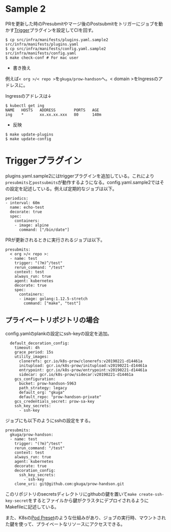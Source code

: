 # Sample 2

PRを更新した時のPresubmitやマージ後のPostsubmitをトリガーにジョブを動かす[Trigger](plugins/trigger.md)プラグインを設定してCIを回す。

```
$ cp src/infra/manifests/plugins.yaml.sample2 src/infra/manifests/plugins.yaml
$ cp src/infra/manifests/config.yaml.sample2 src/infra/manifests/config.yaml
$ make check-conf # For mac user
```

* 書き換え

例えば`< org >/< repo >`を`gkuga/prow-handson`へ。< domain >をIngressのアドレスに。

Ingressのアドレスは↓
```
$ kubectl get ing
NAME   HOSTS   ADDRESS        PORTS   AGE
ing    *       xx.xx.xx.xxx   80      140m
```

* 反映

```
$ make update-plugins
$ make update-config
```

# Triggerプラグイン
plugins.yaml.sample2にはtriggerプラグインを追加している。これにより`presubmits`と`postsubmits`が動作するようになる。config.yaml.sample2ではその設定を記述している。例えば定期的なジョブは以下。

```
periodics:
- interval: 60m
  name: echo-test
  decorate: true
  spec:
    containers:
    - image: alpine
      command: ["/bin/date"]
```

PRが更新されるときに実行されるジョブは以下。

```
presubmits:
  < org >/< repo >:
  - name: test
    trigger: "(?m)^/test"
    rerun_command: "/test"
    context: test
    always_run: true
    agent: kubernetes
    decorate: true
    spec:
      containers:
      - image: golang:1.12.5-stretch
        command: ["make", "test"]
```

## プライベートリポジトリの場合

config.yamlのplankの設定にssh-keyの設定を追加。

```
  default_decoration_config:
    timeout: 4h
    grace_period: 15s
    utility_images:
      clonerefs: gcr.io/k8s-prow/clonerefs:v20190221-d14461a
      initupload: gcr.io/k8s-prow/initupload:v20190221-d14461a
      entrypoint: gcr.io/k8s-prow/entrypoint:v20190221-d14461a
      sidecar: gcr.io/k8s-prow/sidecar:v20190221-d14461a
    gcs_configuration:
      bucket: prow-handson-5963
      path_strategy: legacy
      default_org: "gkuga"
      default_repo: "prow-handson-private"
    gcs_credentials_secret: prow-sa-key
    ssh_key_secrets:
      - ssh-key
```

ジョブにも以下のようにsshの設定をする。

```
presubmits:
  gkuga/prow-handson:
  - name: test
    trigger: "(?m)^/test"
    rerun_command: "/test"
    context: test
    always_run: true
    agent: kubernetes
    decorate: true
    decoration_config:
      ssh_key_secrets:
        - ssh-key
    clone_uri: git@github.com:gkuga/prow-handson.git
```

このリポジトリのsecretsディレクトリにgithubの鍵を置いて`make create-ssh-key-secret`をするとファイルから鍵がクラスタにデプロイされるようにMakefileに記述している。

また、K8sの[Pod Preset](https://kubernetes.io/docs/concepts/workloads/pods/podpreset/)のような仕組みがあり、ジョブの実行時、マウントされた鍵を使って、プライベートなリソースにアクセスできる。
